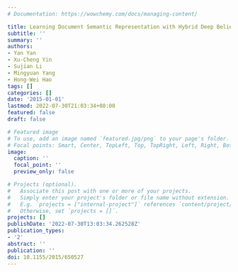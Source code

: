 ```yaml
---
# Documentation: https://wowchemy.com/docs/managing-content/

title: Learning Document Semantic Representation with Hybrid Deep Belief Network
subtitle: ''
summary: ''
authors:
- Yan Yan
- Xu-Cheng Yin
- Sujian Li
- Mingyuan Yang
- Hong-Wei Hao
tags: []
categories: []
date: '2015-01-01'
lastmod: 2022-07-30T21:03:34+08:00
featured: false
draft: false

# Featured image
# To use, add an image named `featured.jpg/png` to your page's folder.
# Focal points: Smart, Center, TopLeft, Top, TopRight, Left, Right, BottomLeft, Bottom, BottomRight.
image:
  caption: ''
  focal_point: ''
  preview_only: false

# Projects (optional).
#   Associate this post with one or more of your projects.
#   Simply enter your project's folder or file name without extension.
#   E.g. `projects = ["internal-project"]` references `content/project/deep-learning/index.md`.
#   Otherwise, set `projects = []`.
projects: []
publishDate: '2022-07-30T13:03:34.262528Z'
publication_types:
- '2'
abstract: ''
publication: ''
doi: 10.1155/2015/650527
---
```

